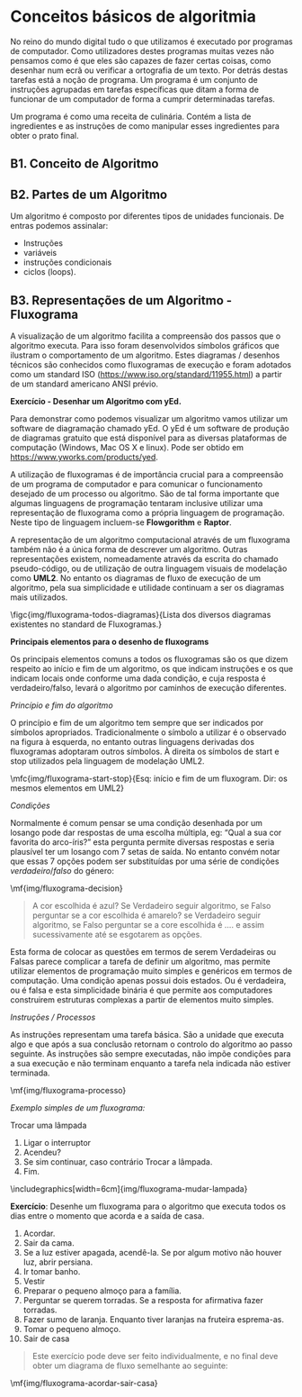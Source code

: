 # Conceitos básicos de algoritmia

No reino do mundo digital tudo o que utilizamos é executado por programas de computador. Como utilizadores destes programas muitas vezes não pensamos como é que eles são capazes de fazer certas coisas, como desenhar num ecrã ou verificar a ortografia de um texto. Por detrás destas tarefas está a noção de programa. Um programa é um conjunto de instruções agrupadas em tarefas específicas que ditam a forma de funcionar de um computador de forma a cumprir determinadas tarefas.

Um programa é como uma receita de culinária. Contém a lista de ingredientes e as instruções de como manipular esses ingredientes para obter o prato final.

## B1. Conceito de Algoritmo

## B2. Partes de um Algoritmo

Um algoritmo é composto por diferentes tipos de unidades funcionais. De entras podemos assinalar:

* Instruções
* variáveis
* instruções condicionais
* ciclos (loops).

## B3. Representações de um Algoritmo - Fluxograma

A visualização de um algoritmo facilita a compreensão dos passos que o algoritmo executa. Para isso foram desenvolvidos símbolos gráficos que ilustram o comportamento de um algoritmo. Estes diagramas / desenhos técnicos são conhecidos como fluxogramas de execução e foram adotados como um standard ISO (<https://www.iso.org/standard/11955.html>)  a partir de um standard americano ANSI prévio.

__Exercício - Desenhar um Algoritmo com yEd.__

Para demonstrar como podemos visualizar um algoritmo vamos utilizar um software de diagramação chamado yEd. O yEd é um software de produção de diagramas gratuito que está disponível para as diversas plataformas de computação (Windows, Mac OS X e linux). Pode ser obtido em <https://www.yworks.com/products/yed>.

A utilização de fluxogramas é de importância crucial para a compreensão de um programa de computador e para comunicar o funcionamento desejado de um processo ou algoritmo. São de tal forma importante que algumas linguagens de programação tentaram inclusive utilizar uma representação de fluxograma como a própria linguagem de programação. Neste tipo de linguagem incluem-se __Flowgorithm__ e __Raptor__.

A representação de um algoritmo computacional através de um fluxograma também não é a única forma de descrever um algoritmo. Outras representações existem, nomeadamente através da escrita do chamado pseudo-código, ou de utilização de outra linguagem visuais de modelação como __UML2__. No entanto os diagramas de fluxo de execução de um algoritmo, pela sua simplicidade e utilidade continuam a ser os diagramas mais utilizados.

\figc{img/fluxograma-todos-diagramas}{Lista dos diversos diagramas existentes no standard de Fluxogramas.}

__Principais elementos para o desenho de fluxograms__

Os principais elementos comuns a todos os fluxogramas são os que dizem respeito ao início e  fim de um algoritmo, os que indicam instruções e os que indicam locais onde conforme uma dada condição, e cuja resposta é verdadeiro/falso, levará o algoritmo por caminhos de execução diferentes.

_Princípio e fim do algoritmo_

O princípio e fim de um algoritmo tem sempre que ser indicados por símbolos apropriados. Tradicionalmente o símbolo a utilizar é o observado na figura à esquerda, no entanto outras linguagens derivadas dos fluxogramas adoptaram outros símbolos. À direita os símbolos de start e stop utilizados pela linguagem de modelação UML2.

\mfc{img/fluxograma-start-stop}{Esq: início e fim de um fluxogram. Dir: os mesmos elementos em UML2}

*Condições*

Normalmente é comum pensar se uma condição desenhada por um losango pode dar respostas de uma escolha múltipla, eg: “Qual a sua cor favorita do arco-íris?” esta pergunta permite diversas respostas e seria plausível ter um losango com 7 setas de saída. No entanto convém notar que essas 7 opções podem ser substituídas por uma série de condições *verdadeiro*/*falso* do género:

\mf{img/fluxograma-decision}

> A cor escolhida é azul? Se Verdadeiro seguir algoritmo, se Falso perguntar se a cor escolhida é amarelo? se Verdadeiro seguir algoritmo, se Falso perguntar se a core escolhida é …. e assim sucessivamente até se esgotarem as opções. 

Esta forma de colocar as questões em termos de serem Verdadeiras ou Falsas parece complicar a tarefa de definir um algoritmo, mas permite utilizar elementos de programação muito simples e genéricos em termos de computação. Uma condição apenas possui dois estados. Ou é verdadeira, ou é falsa e esta simplicidade binária é que permite aos computadores construirem estruturas complexas a partir de elementos muito simples.

*Instruções / Processos*

As instruções representam uma tarefa básica. São a unidade que executa algo e que após a sua conclusão retornam o controlo do algoritmo ao passo seguinte. As instruções são sempre executadas, não impõe condições para a sua execução e não terminam enquanto a tarefa nela indicada não estiver terminada.

\mf{img/fluxograma-processo}

*Exemplo simples de um fluxograma:*

  Trocar uma lâmpada

1. Ligar o interruptor
2. Acendeu?
3. Se sim continuar, caso contrário Trocar a lâmpada.
4. Fim.

\includegraphics[width=6cm]{img/fluxograma-mudar-lampada}

__Exercício__: Desenhe um fluxograma para o algoritmo que executa todos os dias entre o momento que acorda e a saída de casa.

1. Acordar.
1. Sair da cama.
1. Se a luz estiver apagada, acendê-la. Se por algum motivo não houver luz, abrir persiana.
1. Ir tomar banho.
1. Vestir
1. Preparar o pequeno almoço para a família.
1. Perguntar se querem torradas. Se a resposta for afirmativa fazer torradas.
1. Fazer sumo de laranja. Enquanto tiver laranjas na fruteira esprema-as.
1. Tomar o pequeno almoço.
1. Sair de casa

> Este exercício pode deve ser feito individualmente, e no final deve obter um diagrama de fluxo semelhante ao seguinte:

\mf{img/fluxograma-acordar-sair-casa}
